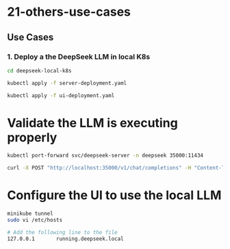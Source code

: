 # 21-others-use-cases

## Use Cases

### 1. Deploy a the DeepSeek LLM in local K8s

```bash
cd deepseek-local-k8s

kubectl apply -f server-deployment.yaml

kubectl apply -f ui-deployment.yaml

```

# Validate the LLM is executing properly

```bash
kubectl port-forward svc/deepseek-server -n deepseek 35000:11434
```

```bash
curl -X POST "http://localhost:35000/v1/chat/completions" -H "Content-Type: application/json" --data '{"model": "deepseek-r1:1.5b", "messages": [{"role": "user", "content": "What is kubernetes?"}]}'
```

# Configure the UI to use the local LLM

```bash
minikube tunnel
sudo vi /etc/hosts

# Add the following line to the file
127.0.0.1       running.deepseek.local
```

